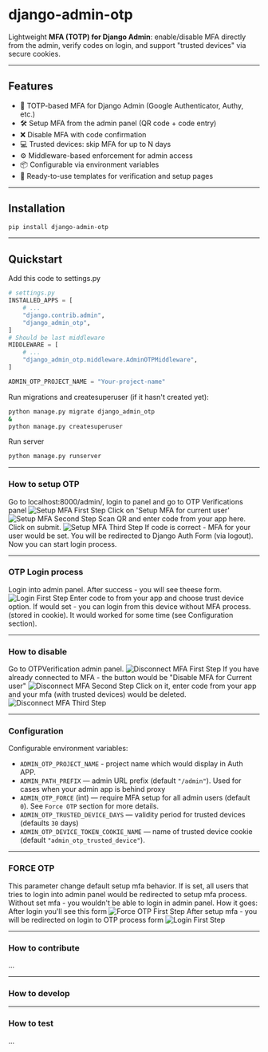 # django-admin-otp

Lightweight **MFA (TOTP) for Django Admin**: enable/disable MFA directly from the admin, verify codes on login, and support "trusted devices" via secure cookies.

---

## Features

- 🔑 TOTP-based MFA for Django Admin (Google Authenticator, Authy, etc.)
- 🛠 Setup MFA from the admin panel (QR code + code entry)
- ❌ Disable MFA with code confirmation
- 💻 Trusted devices: skip MFA for up to N days
- ⚙️ Middleware-based enforcement for admin access
- 📦 Configurable via environment variables
- 🎨 Ready-to-use templates for verification and setup pages

---

## Installation
```bash
pip install django-admin-otp
```
---

## Quickstart
Add this code to settings.py
```python
# settings.py
INSTALLED_APPS = [
    # ...
    "django.contrib.admin",
    "django_admin_otp",
]
# Should be last middleware
MIDDLEWARE = [
    # ...
    "django_admin_otp.middleware.AdminOTPMiddleware",
]

ADMIN_OTP_PROJECT_NAME = "Your-project-name"
```
Run migrations and createsuperuser (if it hasn't created yet):
```bash
python manage.py migrate django_admin_otp
&
python manage.py createsuperuser
```
Run server
```bash
python manage.py runserver
```

---
### How to setup OTP
Go to localhost:8000/admin/, login to panel and go to OTP Verifications panel
![Setup MFA First Step](docs/images/setup_first_step.jpg)
Click on 'Setup MFA for current user'
![Setup MFA Second Step](docs/images/setup_second_step.jpg)
Scan QR and enter code from your app here. Click on submit.
![Setup MFA Third Step](docs/images/setup_third_step.jpg)
If code is correct - MFA for your user would be set. You will be redirected to Django Auth Form (via logout).
Now you can start login process.

---

### OTP Login process
Login into admin panel. After success - you will see theese form.
![Login First Step](docs/images/login_first_step.jpg)
Enter code to from your app and choose trust device option.
If would set - you can login from this device without MFA process. (stored in cookie).
It would worked for some time (see Configuration section).

---

### How to disable
Go to OTPVerification admin panel.
![Disconnect MFA First Step](docs/images/setup_first_step.jpg)
If you have already connected to MFA - the button would be "Disable MFA for Current user"
![Disconnect MFA Second Step](docs/images/disconnect_second_step.jpg)
Click on it, enter code from your app and your mfa (with trusted devices) would be deleted.
![Disconnect MFA Third Step](docs/images/disconnect_third_step.jpg)


---

### Configuration

Configurable environment variables:

- `ADMIN_OTP_PROJECT_NAME` - project name which would display in Auth APP.
- `ADMIN_PATH_PREFIX` — admin URL prefix (default `"/admin"`). Used for cases when your admin app is behind proxy
- `ADMIN_OTP_FORCE` (int) — require MFA setup for all admin users (default `0`). See `Force OTP` section for more details.
- `ADMIN_OTP_TRUSTED_DEVICE_DAYS` — validity period for trusted devices (defaults `30` days)
- `ADMIN_OTP_DEVICE_TOKEN_COOKIE_NAME` — name of trusted device cookie (default `"admin_otp_trusted_device"`).

---

### FORCE OTP
This parameter change default setup mfa behavior. If is set, all users that tries to login into admin panel would be redirected to setup mfa process. Without set mfa - you wouldn't be able to login in admin panel.
How it goes:
After login you'll see this form
![Force OTP First Step](docs/images/force_otp_first_step.jpg)
After setup mfa - you will be redirected on login to OTP process form
![Login First Step](docs/images/login_first_step.jpg)

---

### How to contribute
...

---

### How to develop

---

### How to test
...
